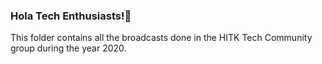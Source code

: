 ### **Hola Tech Enthusiasts!🤩**

This folder contains all the broadcasts done in the HITK Tech Community group during the year 2020.
